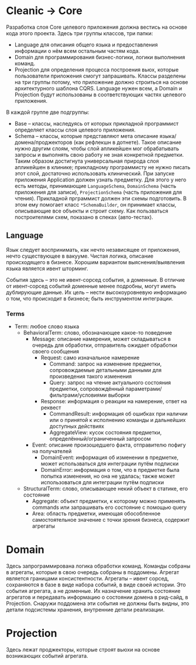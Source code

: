# Cleanic -> Core
Разработка слоя Core целевого приложения должна вестись на основе кода этого проекта. Здесь три группы классов, три папки:
- Language для описания общего языка и предоставления информации о нём всем остальным частям кода.
- Domain для программирования бизнес-логики, логики выполнения команд.
- Projection для определения процесса построения вьюх, которые пользователи приложения смогут запрашивать.
Классы разделены на три группы потому, что приложение должно строиться на основе архитектурного шаблона CQRS. Language нужен всем, а Domain и Projection будут использованы в соответствующих частях целевого приложения.

В каждой группе две подгруппы:
- Base – классы, наследуясь от которых прикладной программист определяет классы слоя целевого приложения.
- Schema – классы, которые представляют мета описание языка/домена/проджекторов (как рефлекшн в дотнете). Такое описание нужно другим слоям, чтобы слой апликейшен мог обрабатывать запросы и выполнять свою работу не зная конкретной предметки. Таким образом достигнута универсальная природа слоя апликейшен в клинике; прикладному программисту не нужно писать этот слой, достаточно использовать клинический. При запуске приложения Application должен узнать предметку. Для этого у него есть методы, принимающие `LanguageSchema`, `DomainSchema` (часть приложения для записи), `ProjectionSchema` (часть приложения для чтения). Прикладной прграммист должен эти схемы подготовить. В этом ему помогает класс `*SchemaBuilder`, он принимает классы, описывающие все объекты и строит схему. Как пользваться построителями схем, показано в спеках (авто-тестах).

## Language
Язык следует воспринимать, как нечто независящее от приложения, нечто существующее в вакууме. Чистая логика, описание происходящего в бизнесе. Хорошим вариантом выяснения/выявления языка является ивент шторминг.

События здесь – это не ивент-сорсед события, а доменные. В отличие от ивент-сорсед событий доменные менее подробны, могут иметь дублирующие данные. Их цель – нести высокоуровневую информацию о том, что происходит в бизнесе; быть инструментом интеграции.

### Terms
- Term: любое слово языка
    - BehavioralTerm: слово, обозначающее какое-то поведение
        - Message: описание намерения, может складываться в очередь для обработки, отправитель ожидает обработки своего сообщения
            - Request: само изначальное намерение
                - Command: запрос на изменение предметки, сопровождаемые детальными данными для произведения такого изменения
                - Query: запрос на чтение актуального состояния предметки, сопровождённый параметрами/фильтрами/условиями выборки
            - Response: информация о реакции на намерение, ответ на реквест
                - CommandResult: информация об ошибках при наличии или о принятой к исполнению команды и дальнейших доступных действиях
                - AggregateView: кусок состояния предметки, определённый/ограниченный запросом
        - Event: описание произошедшего факта, отправителю пофигу на получателей
            - DomainEvent: информация об изменении в предметке, может использваться для интеграции путём подписки
            - DomainError: информация о том, что в предметке была попытка изменения, но она не удалась; также может использоваться для интеграции путём подписки
    - StructuralTerm: слово, описывающее некий объект в статике, его состояние
        - Aggregate: объект предметки, к которому можно применять commands или запрашивать его состояние с помощью query
        - Area: область предметки, имеющая обособленное самостоятельное значение с точки зрения бизнеса, содержит агрегаты

# Domain
Здесь запрограммирована логика обработки команд. Команды собраны в агрегаты, которые в свою очередь собраны в поддомены. Агрегат является границами консистентности. Агрегаты – ивент сорсед, сохраняются в базе в виде набора событий, в виде своей истории. Это события агрегата, а не доменные. Их назначение хранить состояние агрегатов и передавать информацию о состоянии домена в рид-сайд, в Projection. Снаружи поддомена эти события не должны быть видны, это детали подсистемы хранения, внутренние детали реализации.

# Projection
Здесь лежат проджекторы, которые строят вьюхи на основе возникающих событий агрегата.